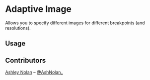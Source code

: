Adaptive Image
==============

Allows you to specify different images for different breakpoints (and resolutions).

## Usage



## Contributors
[Ashley Nolan](https://github.com/ashleynolan) – [@AshNolan_](http://www.twitter.com/AshNolan_)

